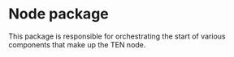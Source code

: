 # Node package

This package is responsible for orchestrating the start of various components that make up the TEN node.
